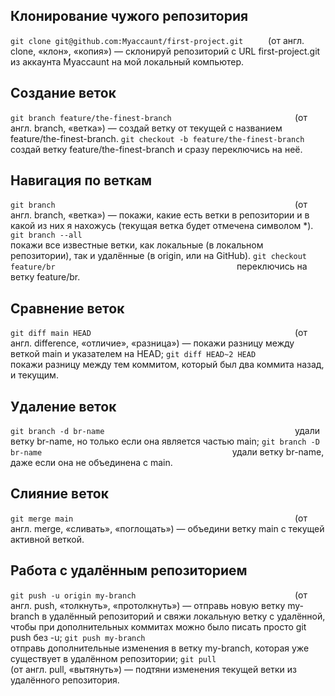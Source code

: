
## Клонирование чужого репозитория
`git clone git@github.com:Myaccaunt/first-project.git     ` (от англ. clone, «клон», «копия») — склонируй репозиторий с URL first-project.git из аккаунта Myaccaunt на мой локальный компьютер.
## Создание веток
`git branch feature/the-finest-branch                           ` (от англ. branch, «ветка») — создай ветку от текущей с названием feature/the-finest-branch.
`git checkout -b feature/the-finest-branch                      ` создай ветку feature/the-finest-branch и сразу переключись на неё.
## Навигация по веткам
`git branch                                                     ` (от англ. branch, «ветка») — покажи, какие есть ветки в репозитории и в какой из них я нахожусь (текущая ветка будет отмечена символом *).
`git branch --all                                               ` покажи все известные ветки, как локальные (в локальном репозитории), так и удалённые (в origin, или на GitHub).
`git checkout feature/br                                        ` переключись на ветку feature/br.
## Сравнение веток
`git diff main HEAD                                             ` (от англ. difference, «отличие», «разница») — покажи разницу между веткой main и указателем на HEAD;
`git diff HEAD~2 HEAD                                           ` покажи разницу между тем коммитом, который был два коммита назад, и текущим.
## Удаление веток
`git branch -d br-name                                          ` удали ветку br-name, но только если она является частью main;
`git branch -D br-name                                          ` удали ветку br-name, даже если она не объединена с main.
## Слияние веток
`git merge main                                                 ` (от англ. merge, «сливать», «поглощать») — объедини ветку main с текущей активной веткой. 
## Работа с удалённым репозиторием
`git push -u origin my-branch                                   ` (от англ. push, «толкнуть», «протолкнуть») — отправь новую ветку my-branch в удалённый репозиторий и свяжи локальную ветку с удалённой, чтобы при дополнительных коммитах можно было писать просто git push без -u;
`git push my-branch                                             ` отправь дополнительные изменения в ветку my-branch, которая уже существует в удалённом репозитории;
`git pull                                                       ` (от англ. pull, «вытянуть») — подтяни изменения текущей ветки из удалённого репозитория.
